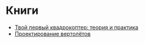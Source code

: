 # Книги

* [Твой первый квадрокоптер: теория и практика](Yatsenkov_V_S_Tvoy_pervy_kvadrokopter_Teoria_i_praktika_Elektronika.djvu)
* [Проектирование вертолётов](Proektirovanie_vertoletov_2003.pdf)